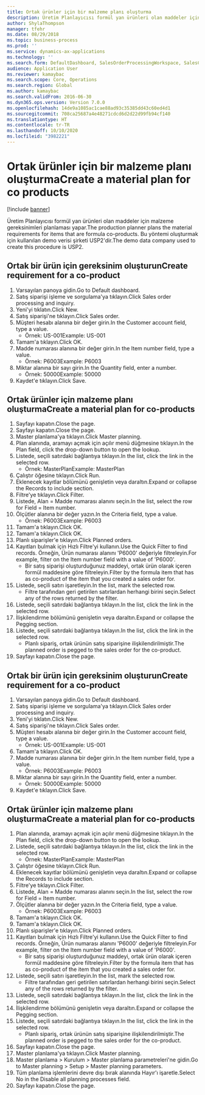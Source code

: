 ```yaml
---
title: Ortak ürünler için bir malzeme planı oluşturma
description: Üretim Planlayıcısı formül yan ürünleri olan maddeler için malzeme gereksinimleri planlaması yapar.
author: ShylaThompson
manager: tfehr
ms.date: 08/29/2018
ms.topic: business-process
ms.prod: ''
ms.service: dynamics-ax-applications
ms.technology: ''
ms.search.form: DefaultDashboard, SalesOrderProcessingWorkspace, SalesCreateOrder, SalesTable, ReqCreatePlanWorkspace, ReqTransPlanCard, SysQueryForm, ReqTransPo
audience: Application User
ms.reviewer: kamaybac
ms.search.scope: Core, Operations
ms.search.region: Global
ms.author: kamaybac
ms.search.validFrom: 2016-06-30
ms.dyn365.ops.version: Version 7.0.0
ms.openlocfilehash: 14de9a1085ac1cae88ad93c35385dd43c60ed4d1
ms.sourcegitcommit: 708ca25687a4e48271cdcd6d2d22d99fb94cf140
ms.translationtype: HT
ms.contentlocale: tr-TR
ms.lasthandoff: 10/10/2020
ms.locfileid: "3982221"
---
```

# <a name="create-a-material-plan-for-co-products"></a><span data-ttu-id="365fd-103">Ortak ürünler için bir malzeme planı oluşturma</span><span class="sxs-lookup"><span data-stu-id="365fd-103">Create a material plan for co products</span></span>

[!include [banner](../../includes/banner.md)]

<span data-ttu-id="365fd-104">Üretim Planlayıcısı formül yan ürünleri olan maddeler için malzeme gereksinimleri planlaması yapar.</span><span class="sxs-lookup"><span data-stu-id="365fd-104">The production planner plans the material requirements for items that are formula co-products.</span></span> <span data-ttu-id="365fd-105">Bu yöntemi oluşturmak için kullanılan demo verisi şirketi USP2'dir.</span><span class="sxs-lookup"><span data-stu-id="365fd-105">The demo data company used to create this procedure is USP2.</span></span>


## <a name="create-requirement-for-a-co-product"></a><span data-ttu-id="365fd-106">Ortak bir ürün için gereksinim oluşturun</span><span class="sxs-lookup"><span data-stu-id="365fd-106">Create requirement for a co-product</span></span>
1. <span data-ttu-id="365fd-107">Varsayılan panoya gidin.</span><span class="sxs-lookup"><span data-stu-id="365fd-107">Go to Default dashboard.</span></span>
2. <span data-ttu-id="365fd-108">Satış siparişi işleme ve sorgulama'ya tıklayın.</span><span class="sxs-lookup"><span data-stu-id="365fd-108">Click Sales order processing and inquiry.</span></span>
3. <span data-ttu-id="365fd-109">Yeni'yi tıklatın.</span><span class="sxs-lookup"><span data-stu-id="365fd-109">Click New.</span></span>
4. <span data-ttu-id="365fd-110">Satış siparişi'ne tıklayın.</span><span class="sxs-lookup"><span data-stu-id="365fd-110">Click Sales order.</span></span>
5. <span data-ttu-id="365fd-111">Müşteri hesabı alanına bir değer girin.</span><span class="sxs-lookup"><span data-stu-id="365fd-111">In the Customer account field, type a value.</span></span>
    * <span data-ttu-id="365fd-112">Örnek: US-001</span><span class="sxs-lookup"><span data-stu-id="365fd-112">Example: US-001</span></span>  
6. <span data-ttu-id="365fd-113">Tamam'a tıklayın.</span><span class="sxs-lookup"><span data-stu-id="365fd-113">Click OK.</span></span>
7. <span data-ttu-id="365fd-114">Madde numarası alanına bir değer girin.</span><span class="sxs-lookup"><span data-stu-id="365fd-114">In the Item number field, type a value.</span></span>
    * <span data-ttu-id="365fd-115">Örnek: P6003</span><span class="sxs-lookup"><span data-stu-id="365fd-115">Example: P6003</span></span>  
8. <span data-ttu-id="365fd-116">Miktar alanına bir sayı girin.</span><span class="sxs-lookup"><span data-stu-id="365fd-116">In the Quantity field, enter a number.</span></span>
    * <span data-ttu-id="365fd-117">Örnek: 50000</span><span class="sxs-lookup"><span data-stu-id="365fd-117">Example: 50000</span></span>  
9. <span data-ttu-id="365fd-118">Kaydet'e tıklayın.</span><span class="sxs-lookup"><span data-stu-id="365fd-118">Click Save.</span></span>

## <a name="create-a-material-plan-for-co-products"></a><span data-ttu-id="365fd-119">Ortak ürünler için malzeme planı oluşturma</span><span class="sxs-lookup"><span data-stu-id="365fd-119">Create a material plan for co-products</span></span>
1. <span data-ttu-id="365fd-120">Sayfayı kapatın.</span><span class="sxs-lookup"><span data-stu-id="365fd-120">Close the page.</span></span>
2. <span data-ttu-id="365fd-121">Sayfayı kapatın.</span><span class="sxs-lookup"><span data-stu-id="365fd-121">Close the page.</span></span>
3. <span data-ttu-id="365fd-122">Master planlama'ya tıklayın.</span><span class="sxs-lookup"><span data-stu-id="365fd-122">Click Master planning.</span></span>
4. <span data-ttu-id="365fd-123">Plan alanında, aramayı açmak için açılır menü düğmesine tıklayın.</span><span class="sxs-lookup"><span data-stu-id="365fd-123">In the Plan field, click the drop-down button to open the lookup.</span></span>
5. <span data-ttu-id="365fd-124">Listede, seçili satırdaki bağlantıya tıklayın.</span><span class="sxs-lookup"><span data-stu-id="365fd-124">In the list, click the link in the selected row.</span></span>
    * <span data-ttu-id="365fd-125">Örnek: MasterPlan</span><span class="sxs-lookup"><span data-stu-id="365fd-125">Example: MasterPlan</span></span>  
6. <span data-ttu-id="365fd-126">Çalıştır öğesine tıklayın.</span><span class="sxs-lookup"><span data-stu-id="365fd-126">Click Run.</span></span>
7. <span data-ttu-id="365fd-127">Eklenecek kayıtlar bölümünü genişletin veya daraltın.</span><span class="sxs-lookup"><span data-stu-id="365fd-127">Expand or collapse the Records to include section.</span></span>
8. <span data-ttu-id="365fd-128">Filtre'ye tıklayın.</span><span class="sxs-lookup"><span data-stu-id="365fd-128">Click Filter.</span></span>
9. <span data-ttu-id="365fd-129">Listede, Alan = Madde numarası alanını seçin.</span><span class="sxs-lookup"><span data-stu-id="365fd-129">In the list, select the row for Field = Item number.</span></span>
10. <span data-ttu-id="365fd-130">Ölçütler alanına bir değer yazın.</span><span class="sxs-lookup"><span data-stu-id="365fd-130">In the Criteria field, type a value.</span></span>
    * <span data-ttu-id="365fd-131">Örnek: P6003</span><span class="sxs-lookup"><span data-stu-id="365fd-131">Example: P6003</span></span>  
11. <span data-ttu-id="365fd-132">Tamam'a tıklayın.</span><span class="sxs-lookup"><span data-stu-id="365fd-132">Click OK.</span></span>
12. <span data-ttu-id="365fd-133">Tamam'a tıklayın.</span><span class="sxs-lookup"><span data-stu-id="365fd-133">Click OK.</span></span>
13. <span data-ttu-id="365fd-134">Planlı siparişler'e tıklayın.</span><span class="sxs-lookup"><span data-stu-id="365fd-134">Click Planned orders.</span></span>
14. <span data-ttu-id="365fd-135">Kayıtları bulmak için Hızlı Filtre'yi kullanın.</span><span class="sxs-lookup"><span data-stu-id="365fd-135">Use the Quick Filter to find records.</span></span> <span data-ttu-id="365fd-136">Örneğin, Ürün numarası alanını 'P6000' değeriyle filtreleyin.</span><span class="sxs-lookup"><span data-stu-id="365fd-136">For example, filter on the Item number field with a value of 'P6000'.</span></span>
    * <span data-ttu-id="365fd-137">Bir satış siparişi oluşturduğunuz maddeyi, ortak ürün olarak içeren formül maddesine göre filtreleyin.</span><span class="sxs-lookup"><span data-stu-id="365fd-137">Filter by the formula item that has as co-product of the item that you created a sales order for.</span></span>  
15. <span data-ttu-id="365fd-138">Listede, seçili satırı işaretleyin.</span><span class="sxs-lookup"><span data-stu-id="365fd-138">In the list, mark the selected row.</span></span>
    * <span data-ttu-id="365fd-139">Filtre tarafından geri getirilen satırlardan herhangi birini seçin.</span><span class="sxs-lookup"><span data-stu-id="365fd-139">Select any of the rows returned by the filter.</span></span>  
16. <span data-ttu-id="365fd-140">Listede, seçili satırdaki bağlantıya tıklayın.</span><span class="sxs-lookup"><span data-stu-id="365fd-140">In the list, click the link in the selected row.</span></span>
17. <span data-ttu-id="365fd-141">İlişkilendirme bölümünü genişletin veya daraltın.</span><span class="sxs-lookup"><span data-stu-id="365fd-141">Expand or collapse the Pegging section.</span></span>
18. <span data-ttu-id="365fd-142">Listede, seçili satırdaki bağlantıya tıklayın.</span><span class="sxs-lookup"><span data-stu-id="365fd-142">In the list, click the link in the selected row.</span></span>
    * <span data-ttu-id="365fd-143">Planlı sipariş, ortak ürünün satış siparişine ilişkilendirilmiştir.</span><span class="sxs-lookup"><span data-stu-id="365fd-143">The planned order is pegged to the sales order for the co-product.</span></span>  
19. <span data-ttu-id="365fd-144">Sayfayı kapatın.</span><span class="sxs-lookup"><span data-stu-id="365fd-144">Close the page.</span></span>

## <a name="create-requirement-for-a-co-product"></a><span data-ttu-id="365fd-145">Ortak bir ürün için gereksinim oluşturun</span><span class="sxs-lookup"><span data-stu-id="365fd-145">Create requirement for a co-product</span></span>
1. <span data-ttu-id="365fd-146">Varsayılan panoya gidin.</span><span class="sxs-lookup"><span data-stu-id="365fd-146">Go to Default dashboard.</span></span>
2. <span data-ttu-id="365fd-147">Satış siparişi işleme ve sorgulama'ya tıklayın.</span><span class="sxs-lookup"><span data-stu-id="365fd-147">Click Sales order processing and inquiry.</span></span>
3. <span data-ttu-id="365fd-148">Yeni'yi tıklatın.</span><span class="sxs-lookup"><span data-stu-id="365fd-148">Click New.</span></span>
4. <span data-ttu-id="365fd-149">Satış siparişi'ne tıklayın.</span><span class="sxs-lookup"><span data-stu-id="365fd-149">Click Sales order.</span></span>
5. <span data-ttu-id="365fd-150">Müşteri hesabı alanına bir değer girin.</span><span class="sxs-lookup"><span data-stu-id="365fd-150">In the Customer account field, type a value.</span></span>
    * <span data-ttu-id="365fd-151">Örnek: US-001</span><span class="sxs-lookup"><span data-stu-id="365fd-151">Example: US-001</span></span>  
6. <span data-ttu-id="365fd-152">Tamam'a tıklayın.</span><span class="sxs-lookup"><span data-stu-id="365fd-152">Click OK.</span></span>
7. <span data-ttu-id="365fd-153">Madde numarası alanına bir değer girin.</span><span class="sxs-lookup"><span data-stu-id="365fd-153">In the Item number field, type a value.</span></span>
    * <span data-ttu-id="365fd-154">Örnek: P6003</span><span class="sxs-lookup"><span data-stu-id="365fd-154">Example: P6003</span></span>  
8. <span data-ttu-id="365fd-155">Miktar alanına bir sayı girin.</span><span class="sxs-lookup"><span data-stu-id="365fd-155">In the Quantity field, enter a number.</span></span>
    * <span data-ttu-id="365fd-156">Örnek: 50000</span><span class="sxs-lookup"><span data-stu-id="365fd-156">Example: 50000</span></span>  
9. <span data-ttu-id="365fd-157">Kaydet'e tıklayın.</span><span class="sxs-lookup"><span data-stu-id="365fd-157">Click Save.</span></span>

## <a name="create-a-material-plan-for-co-products"></a><span data-ttu-id="365fd-158">Ortak ürünler için malzeme planı oluşturma</span><span class="sxs-lookup"><span data-stu-id="365fd-158">Create a material plan for co-products</span></span>
1. <span data-ttu-id="365fd-159">Plan alanında, aramayı açmak için açılır menü düğmesine tıklayın.</span><span class="sxs-lookup"><span data-stu-id="365fd-159">In the Plan field, click the drop-down button to open the lookup.</span></span>
2. <span data-ttu-id="365fd-160">Listede, seçili satırdaki bağlantıya tıklayın.</span><span class="sxs-lookup"><span data-stu-id="365fd-160">In the list, click the link in the selected row.</span></span>
    * <span data-ttu-id="365fd-161">Örnek: MasterPlan</span><span class="sxs-lookup"><span data-stu-id="365fd-161">Example: MasterPlan</span></span>  
3. <span data-ttu-id="365fd-162">Çalıştır öğesine tıklayın.</span><span class="sxs-lookup"><span data-stu-id="365fd-162">Click Run.</span></span>
4. <span data-ttu-id="365fd-163">Eklenecek kayıtlar bölümünü genişletin veya daraltın.</span><span class="sxs-lookup"><span data-stu-id="365fd-163">Expand or collapse the Records to include section.</span></span>
5. <span data-ttu-id="365fd-164">Filtre'ye tıklayın.</span><span class="sxs-lookup"><span data-stu-id="365fd-164">Click Filter.</span></span>
6. <span data-ttu-id="365fd-165">Listede, Alan = Madde numarası alanını seçin.</span><span class="sxs-lookup"><span data-stu-id="365fd-165">In the list, select the row for Field = Item number.</span></span>
7. <span data-ttu-id="365fd-166">Ölçütler alanına bir değer yazın.</span><span class="sxs-lookup"><span data-stu-id="365fd-166">In the Criteria field, type a value.</span></span>
    * <span data-ttu-id="365fd-167">Örnek: P6003</span><span class="sxs-lookup"><span data-stu-id="365fd-167">Example: P6003</span></span>  
8. <span data-ttu-id="365fd-168">Tamam'a tıklayın.</span><span class="sxs-lookup"><span data-stu-id="365fd-168">Click OK.</span></span>
9. <span data-ttu-id="365fd-169">Tamam'a tıklayın.</span><span class="sxs-lookup"><span data-stu-id="365fd-169">Click OK.</span></span>
10. <span data-ttu-id="365fd-170">Planlı siparişler'e tıklayın.</span><span class="sxs-lookup"><span data-stu-id="365fd-170">Click Planned orders.</span></span>
11. <span data-ttu-id="365fd-171">Kayıtları bulmak için Hızlı Filtre'yi kullanın.</span><span class="sxs-lookup"><span data-stu-id="365fd-171">Use the Quick Filter to find records.</span></span> <span data-ttu-id="365fd-172">Örneğin, Ürün numarası alanını 'P6000' değeriyle filtreleyin.</span><span class="sxs-lookup"><span data-stu-id="365fd-172">For example, filter on the Item number field with a value of 'P6000'.</span></span>
    * <span data-ttu-id="365fd-173">Bir satış siparişi oluşturduğunuz maddeyi, ortak ürün olarak içeren formül maddesine göre filtreleyin.</span><span class="sxs-lookup"><span data-stu-id="365fd-173">Filter by the formula item that has as co-product of the item that you created a sales order for.</span></span>  
12. <span data-ttu-id="365fd-174">Listede, seçili satırı işaretleyin.</span><span class="sxs-lookup"><span data-stu-id="365fd-174">In the list, mark the selected row.</span></span>
    * <span data-ttu-id="365fd-175">Filtre tarafından geri getirilen satırlardan herhangi birini seçin.</span><span class="sxs-lookup"><span data-stu-id="365fd-175">Select any of the rows returned by the filter.</span></span>  
13. <span data-ttu-id="365fd-176">Listede, seçili satırdaki bağlantıya tıklayın.</span><span class="sxs-lookup"><span data-stu-id="365fd-176">In the list, click the link in the selected row.</span></span>
14. <span data-ttu-id="365fd-177">İlişkilendirme bölümünü genişletin veya daraltın.</span><span class="sxs-lookup"><span data-stu-id="365fd-177">Expand or collapse the Pegging section.</span></span>
15. <span data-ttu-id="365fd-178">Listede, seçili satırdaki bağlantıya tıklayın.</span><span class="sxs-lookup"><span data-stu-id="365fd-178">In the list, click the link in the selected row.</span></span>
    * <span data-ttu-id="365fd-179">Planlı sipariş, ortak ürünün satış siparişine ilişkilendirilmiştir.</span><span class="sxs-lookup"><span data-stu-id="365fd-179">The planned order is pegged to the sales order for the co-product.</span></span>  
16. <span data-ttu-id="365fd-180">Sayfayı kapatın.</span><span class="sxs-lookup"><span data-stu-id="365fd-180">Close the page.</span></span>
17. <span data-ttu-id="365fd-181">Master planlama'ya tıklayın.</span><span class="sxs-lookup"><span data-stu-id="365fd-181">Click Master planning.</span></span>
18. <span data-ttu-id="365fd-182">Master planlama > Kurulum > Master planlama parametreleri'ne gidin.</span><span class="sxs-lookup"><span data-stu-id="365fd-182">Go to Master planning > Setup > Master planning parameters.</span></span>
19. <span data-ttu-id="365fd-183">Tüm planlama işlemlerini devre dışı bırak alanında Hayır'ı işaretle.</span><span class="sxs-lookup"><span data-stu-id="365fd-183">Select No in the Disable all planning processes field.</span></span>
20. <span data-ttu-id="365fd-184">Sayfayı kapatın.</span><span class="sxs-lookup"><span data-stu-id="365fd-184">Close the page.</span></span>

